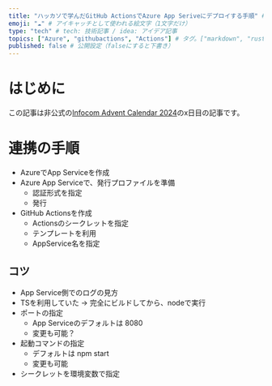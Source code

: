 ```yaml
---
title: "ハッカソで学んだGitHub ActionsでAzure App Seriveにデプロイする手順" # 記事のタイトル
emoji: "☁️" # アイキャッチとして使われる絵文字（1文字だけ）
type: "tech" # tech: 技術記事 / idea: アイデア記事
topics: ["Azure", "githubactions", "Actions"] # タグ。["markdown", "rust", "aws"]のように指定する
published: false # 公開設定（falseにすると下書き）
---
```


# はじめに

この記事は非公式の[Infocom Advent Calendar 2024](https://qiita.com/advent-calendar/2024/infocom)のx日目の記事です。

# 連携の手順

- AzureでApp Serviceを作成
- Azure App Serviceで、発行プロファイルを準備
  - 認証形式を指定
  - 発行
- GitHub Actionsを作成
  - Actionsのシークレットを指定
  - テンプレートを利用
  - AppService名を指定

## コツ

- App Service側でのログの見方
- TSを利用していた → 完全にビルドしてから、nodeで実行
- ポートの指定
  - App Serviceのデフォルトは 8080
  - 変更も可能？
- 起動コマンドの指定
  - デフォルトは npm start
  - 変更も可能
- シークレットを環境変数で指定
